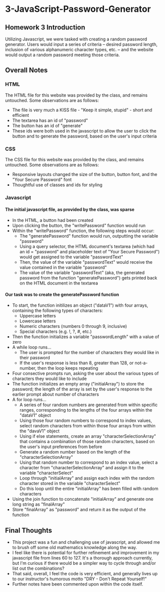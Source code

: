 # 3-JavaScript-Password-Generator

## Homework 3 Introduction
Utilizing Javascript, we were tasked with creating a random password generator. Users would input a series of criteria – desired password length, inclusion of various alphanumeric character types, etc. – and the website would output a random password meeting those criteria.

## Overall Notes

### HTML
The HTML file for this website was provided by the class, and remains untouched. Some observations are as follows:
- The file is very much a KISS file - "Keep it simple, stupid" - short and efficient
- The textarea has an id of "password"
- The button has an id of "generate"
- These ids were both used in the javascript to allow the user to click the button and to generate the password, based on the user's input criteria

### CSS
The CSS file for this website was provided by the class, and remains untouched. Some observations are as follows:
- Responsive layouts changed the size of the button, button font, and the "Your Secure Password" font
- Thoughtful use of classes and ids for styling

### Javascript
#### The initial javascript file, as provided by the class, was sparse
- In the HTML, a button had been created
- Upon clicking the button, the "writePassword" function would run
- Within the "writePassword" function, the following steps would occur:
    - The "generatePassword" function would run, outputting the variable "password"
    - Using a query selector, the HTML document's textarea (which had an id = "password" and placeholder text of "Your Secure Password") would get assigned to the variable "passwordText"
    - Then, the value of the variable "passwordText" would receive the value contained in the variable "password"
    - The value of the variable "passwordText" (aka, the generated password from the function "generatePassword") gets printed back on the HTML document in the textarea
#### Our task was to create the generatePassword function
- To start, the function initilizes an object ("dataV1") with four arrays, containing the following types of characters:
    - Uppercase letters
    - Lowercase letters
    - Numeric characters (numbers 0 through 9, inclusive)
    - Special characters (e.g. !, ?, #, etc.)
- Then the function initializes a variable "passwordLength" with a value of zero
- A while loop runs...
    - The user is prompted for the number of characters they would like in their password
    - If the user's response is less than 8, greater than 128, or not-a-number, then the loop keeps repeating
- Four consective prompts run, asking the user about the various types of characters they would like to include
- The function initializes an empty array ("initialArray") to store the password; the length of the array is set by the user's response to the earlier prompt about number of characters
- A for loop runs...
    - A series of four random numbers are generated from within specific ranges, corresponding to the lengths of the four arrays within the "dataV1" object
    - Using those four random numbers to correspond to index values, select random characters from within those four arrays from within the "davaV1" object
    - Using if else statements, create an array "characterSelectionArray" that contains a combination of those random characters, based on the user's input preferences from before
    - Generate a random number based on the length of the "characterSelectionArray"
    - Using that random number to correspond to an index value, select a character from "characterSelectionArray" and assign it to the variable "characterSelect"
    - Loop through "initialArray" and assign each index with the random character stored in the variable "characterSelect"
    - Do this loop until the entire "initialArray" has been filled with random characters
- Using the join function to concatenate "initialArray" and generate one long string as "finalArray"
- Store "finalArray" as "password" and return it as the output of the function

## Final Thoughts
- This project was a fun and challenging use of javascript, and allowed me to brush off some old mathematics knowledge along the way.
- I feel like there is potential for further refinement and improvement in my javascript file from lines 60 to 127. It's a thorough approach currently, but I'm curious if there would be a simpler way to cycle through and/or list out the combinations?
- That said, overall, I feel the code is very efficient, and generally lives up to our instructor's humorous motto "DRY - Don't Repeat Yourself!"
- Further notes have been commented upon within the code itself.
